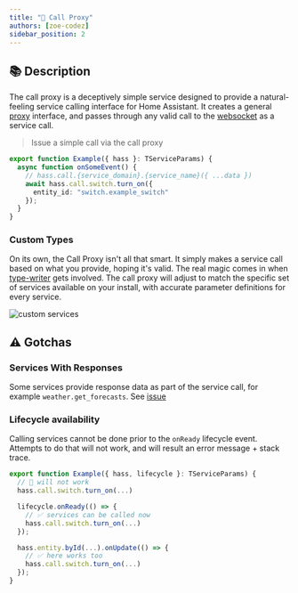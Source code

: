 ```yaml
---
title: "📣 Call Proxy"
authors: [zoe-codez]
sidebar_position: 2
---
```

## 📚 Description

The call proxy is a deceptively simple service designed to provide a natural-feeling service calling interface for Home Assistant.
It creates a general [proxy](https://developer.mozilla.org/en-US/docs/Web/JavaScript/Reference/Global_Objects/Proxy) interface, and passes through any valid call to the [websocket](/hass/websocket-api) as a service call.

> Issue a simple call via the call proxy

```typescript
export function Example({ hass }: TServiceParams) {
  async function onSomeEvent() {
    // hass.call.{service_domain}.{service_name}({ ...data })
    await hass.call.switch.turn_on({
      entity_id: "switch.example_switch"
    });
  }
}
```

### Custom Types

On its own, the Call Proxy isn't all that smart. It simply makes a service call based on what you provide, hoping it's valid.
The real magic comes in when [type-writer](/type-writer) gets involved.
The call proxy will adjust to match the specific set of services available on your install, with accurate parameter definitions for every service.

![custom services](/img/custom_services.png)

## ⚠️ Gotchas

### Services With Responses

Some services provide response data as part of the service call, for example `weather.get_forecasts`.
See [issue](https://github.com/Digital-Alchemy-TS/hass/issues/34)

### Lifecycle availability

Calling services cannot be done prior to the `onReady` lifecycle event.
Attempts to do that will not work, and will result an error message + stack trace.

```typescript
export function Example({ hass, lifecycle }: TServiceParams) {
  // 🛑 will not work
  hass.call.switch.turn_on(...)

  lifecycle.onReady(() => {
    // ✅ services can be called now
    hass.call.switch.turn_on(...)
  });

  hass.entity.byId(...).onUpdate(() => {
    // ✅ here works too
    hass.call.switch.turn_on(...)
  });
}
```
